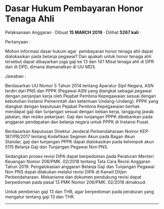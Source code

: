 Dasar Hukum Pembayaran Honor Tenaga Ahli
========================================

Pelaksanaan Anggaran · Dibuat **15 MARCH 2019** · Dilihat **5267 kali** ·

Pertanyaan :

Mohon informasi dasar hukum agar  pembayaran honor tenaga ahli dapat dialokasikan pada belanja pegawai? Dan apakah untuk honor tenaga ahli tersebut dapat dibayarkan juga gaji ke 13 dan 14? Misal tenaga ahli di DPR dan di DPD, dimana diamanatkan di UU MD3.

Jawaban :

Berdasarkan UU Nomor 5 Tahun 2014 tentang Aparatur Sipil Negara, ASN terdiri dari PNS dan PPPK (Pegawai ASN yang diangkat sebagai pegawai dengan perjanjian kerja oleh Pejabat Pembina Kepegawaian sesuai dengan kebutuhan Instansi Pemerintah dan ketentuan Undang-Undang). PPPK yang diangkat dengan keputusan Pejabat Pembina Kepegawaian berhak mendapat gaji dan tunjangan sesuai dengan beban kerja, tanggung jawab jabatan, dan resiko pekerjaan. Gaji dan tunjangan PPPK dibebankan pada anggaran pendapatan dan belanja negara untuk PPPK di Instansi Pusat.

Berdasarkan Keputusan Direktur Jenderal Perbendaharaan Nomor KEP-187/PB/2017 tentang Kodefikasi Segmen Akun pada Bagan Akun Standar, gaji dan tunjangan PPPK dapat dialokasikan pada kelompok akun 5115 Belanja Gaji dan Tunjangan Pegawai Non PNS.

Sedangkan proses revisi DIPA dapat berpedoman pada Peraturan Menteri Keuangan Nomor 206/PMK. 02/2018 tentang Tata Cara Revisi Anggaran Tahun 2019. Pengalokasian anggaran Belanja Gaji dan Tunjangan Pegawai Non PNS dapat dilakukan melalui revisi DIPA di Kanwil Ditjen Perbendaharaan. Mekanisme dan dokumen pendukung revisi dapat  berpedoman pada pasal 13 PMK Nomor 206/PMK. 02/2018 dimaksud.

Untuk pemberian gaji 13 dan THR, agar berpedoman pada peraturan yang mengatur tentang gaji 13 dan THR.

  

  
  
  

* * *